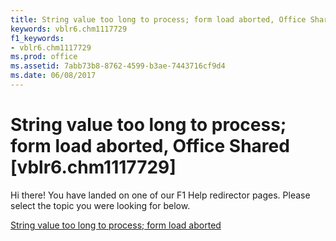 ```yaml
---
title: String value too long to process; form load aborted, Office Shared [vblr6.chm1117729]
keywords: vblr6.chm1117729
f1_keywords:
- vblr6.chm1117729
ms.prod: office
ms.assetid: 7abb73b8-8762-4599-b3ae-7443716cf9d4
ms.date: 06/08/2017
---
```



# String value too long to process; form load aborted, Office Shared [vblr6.chm1117729]

Hi there! You have landed on one of our F1 Help redirector pages. Please select the topic you were looking for below.

[String value too long to process; form load aborted](http://msdn.microsoft.com/library/f6efb30b-fa24-5547-1e23-03cb20f41dc0%28Office.15%29.aspx)

